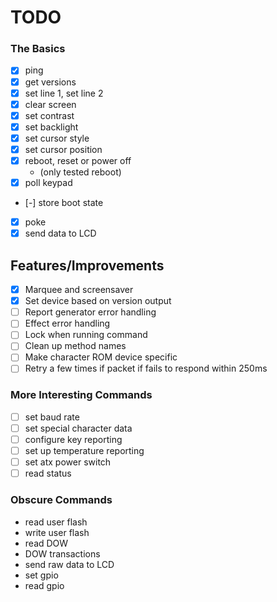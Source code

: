 # TODO

### The Basics

- [x] ping
- [x] get versions
- [x] set line 1, set line 2
- [x] clear screen
- [x] set contrast
- [x] set backlight
- [x] set cursor style
- [x] set cursor position
- [x] reboot, reset or power off
  - (only tested reboot)
- [x] poll keypad
- [-] store boot state
- [x] poke
- [x] send data to LCD

## Features/Improvements

- [x] Marquee and screensaver
- [x] Set device based on version output
- [ ] Report generator error handling
- [ ] Effect error handling
- [ ] Lock when running command
- [ ] Clean up method names
- [ ] Make character ROM device specific
- [ ] Retry a few times if packet if fails to respond within 250ms

### More Interesting Commands

- [ ] set baud rate
- [ ] set special character data
- [ ] configure key reporting
- [ ] set up temperature reporting
- [ ] set atx power switch
- [ ] read status

### Obscure Commands

- read user flash
- write user flash
- read DOW
- DOW transactions
- send raw data to LCD
- set gpio
- read gpio
